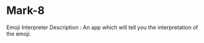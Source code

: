 # Mark-8
Emoji Interpreter
Description : An app which will tell you the interpretation of the emoji.
